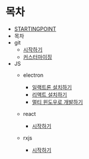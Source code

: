 # 목차
* [STARTINGPOINT](../README.md)
* 목차
* git
  * [시작하기](../git/start.md)
  * [커스터마이징](../git/customize.md)
* JS
  * electron
    * [일랙트론 설치하기](../js/electronjs/1.1.install.electron.md)
    * [리액트 설치하기](../js/electronjs/1.2.install.react.md)
    * [멀티 윈도우로 개발하기](js/electronjs/1.3.build.multi-window-app.md)

  * react
    * [시작하기](../js/reactjs/start.md)
  * rxjs
    * [시작하기](../js/rxjs/start.md)



